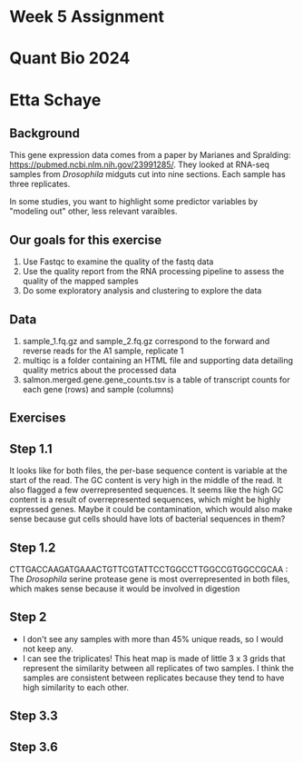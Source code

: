 # Week 5 Assignment 
# Quant Bio 2024 
# Etta Schaye

## Background
This gene expression data comes from a paper by Marianes and Spralding: https://pubmed.ncbi.nlm.nih.gov/23991285/. They looked at RNA-seq samples from *Drosophila* midguts cut into nine sections. Each sample has three replicates.  

In some studies, you want to highlight some predictor variables by "modeling out" other, less relevant varaibles. 

## Our goals for this exercise
1. Use Fastqc to examine the quality of the fastq data 
2. Use the quality report from the RNA processing pipeline to assess the quality of the mapped samples 
3. Do some exploratory analysis and clustering to explore the data

## Data
1. sample_1.fq.gz and sample_2.fq.gz correspond to the forward and reverse reads for the A1 sample, replicate 1
2. multiqc is a folder containing an HTML file and supporting data detailing quality metrics about the processed data
3. salmon.merged.gene.gene_counts.tsv is a table of transcript counts for each gene (rows) and sample (columns)

## Exercises 

##  Step 1.1 ##
It looks like for both files, the per-base sequence content is variable at the start of the read. The GC content is very high in the middle of the read. It also flagged a few overrepresented sequences. It seems like the high GC content is a result of overrepresented sequences, which might be highly expressed genes. Maybe it could be contamination, which would also make sense because gut cells should have lots of bacterial sequences in them?
##  Step 1.2 ##
CTTGACCAAGATGAAACTGTTCGTATTCCTGGCCTTGGCCGTGGCCGCAA : The *Drosophila* serine protease gene is most overrepresented in both files, which makes sense because it would be involved in digestion 

##  Step 2 ##
- I don't see any samples with more than 45% unique reads, so I would not keep any. 
- I can see the triplicates! This heat map is made of little 3 x 3 grids that represent the similarity between all replicates of two samples. I think the samples are consistent between replicates because they tend to have high similarity to each other.

##  Step 3.3 ##

##  Step 3.6 ##
